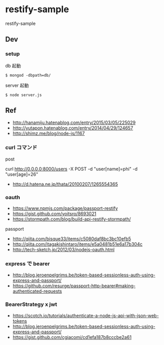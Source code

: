 # restify-sample
restify-sample


## Dev

### setup

db 起動

```
$ mongod -dbpath=db/
```

server 起動

```
$ node server.js
```


## Ref

- http://hanamiju.hatenablog.com/entry/2015/03/05/225029
- http://yutapon.hatenablog.com/entry/2014/04/29/124657
- http://shimz.me/blog/node-js/1167


### curl コマンド

post

curl http://0.0.0.0:8000/users -X POST -d "user[name]=phi" -d "user[age]=26"

- http://d.hatena.ne.jp/thata/20100207/1265554365

### oauth

- https://www.npmjs.com/package/passport-restify
- https://gist.github.com/yoitsro/8693021
- https://stormpath.com/blog/build-api-restify-stormpath/

passport

- http://qiita.com/bisque33/items/c5080daf8bc3bc10efb5
- http://qiita.com/itagakishintaro/items/e5a0481b51e6a17b304c
- http://tech-sketch.jp/2012/03/nodejs-oauth.html


### express で bearer

- http://blog.jeroenpelgrims.be/token-based-sessionless-auth-using-express-and-passport/
- https://github.com/resurge/passport-http-bearer#making-authenticated-requests

### BearerStrategy x jwt

- https://scotch.io/tutorials/authenticate-a-node-js-api-with-json-web-tokens
- http://blog.jeroenpelgrims.be/token-based-sessionless-auth-using-express-and-passport/
- https://gist.github.com/cgiacomi/cd1efa187b8cccbe2a61

